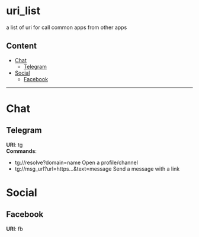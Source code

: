 # uri_list
a list of uri for call common apps from other apps

## Content
- [Chat](#chat)
    - [Telegram](#telegram)
- [Social](#social)
    - [Facebook](#facebook)
***

# Chat

## Telegram
**URI**: tg  
**Commands**:
- tg://resolve?domain=name	Open a profile/channel
- tg://msg_url?url=https...&text=message	Send a message with a link

# Social

## Facebook
**URI**: fb  